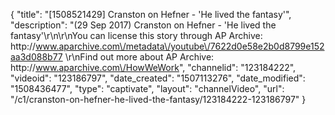 {
    "title": "[1508521429] Cranston on Hefner - 'He lived the fantasy'",
    "description": "(29 Sep 2017) Cranston on Hefner - 'He lived the fantasy'\r\n\r\nYou can license this story through AP Archive: http:\/\/www.aparchive.com\/metadata\/youtube\/7622d0e58e2b0d8799e152aa3d088b77 \r\nFind out more about AP Archive: http:\/\/www.aparchive.com\/HowWeWork",
    "channelid": "123184222",
    "videoid": "123186797",
    "date_created": "1507113276",
    "date_modified": "1508436477",
    "type": "captivate",
    "layout": "channelVideo",
    "url": "\/c1\/cranston-on-hefner-he-lived-the-fantasy\/123184222-123186797"
}
